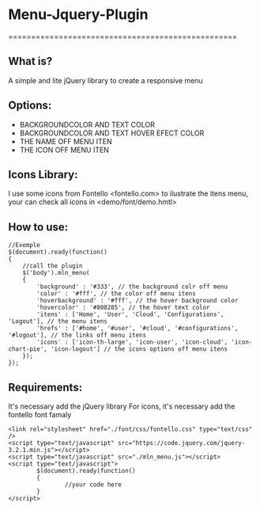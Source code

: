 # Menu-Jquery-Plugin
==================================================

What is?
--------------------------------------

A simple and lite jQuery library to create a responsive menu

Options:
----------------------------

- BACKGROUNDCOLOR AND TEXT COLOR
- BACKGROUNDCOLOR AND TEXT HOVER EFECT COLOR
- THE NAME OFF MENU ITEN
- THE ICON OFF MENU ITEN


Icons Library:
----------------------------
I use some icons from Fontello <fontello.com> to ilustrate the itens menu, your can check all icons in <demo/font/demo.hmtl>


How to use:
----------------------------

```
//Exemple
$(document).ready(function()
{
    //call the plugin
    $('body').mln_menu(
    {
        'background' : '#333', // the background colr off menu
        'color' : '#fff', // the color off menu itens
        'hoverbackground' : '#fff', // the hover background color
        'hovercolor' : '#808285', // the hover text color
        'itens' : ['Home', 'User', 'Cloud', 'Configurations', 'Logout'], // the menu itens
        'hrefs' : ['#home', '#user', '#cloud', '#configurations', '#logout'], // the links off menu itens
        'icons' : ['icon-th-large', 'icon-user', 'icon-cloud', 'icon-chart-pie', 'icon-logout'] // the icons options off menu itens
    });
});

```

Requirements:
----------------------------
It's necessary add the jQuery library
For icons, it's necessary add the fontello font famaly
```
<link rel="stylesheet" href="./font/css/fontello.css" type="text/css" />
<script type="text/javascript" src="https://code.jquery.com/jquery-3.2.1.min.js"></script>
<script type="text/javascript" src="./mln_menu.js"></script>
<script type="text/javascript">
        $(document).ready(function()
        {
                //your code here
        }
</script>
```

